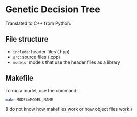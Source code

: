 # Genetic Decision Tree

Translated to C++ from Python.

## File structure

- `include`: header files (.hpp)
- `src`: source files (.cpp)
- `models`: models that use the header files as a library

## Makefile

To run a model, use the command:

```bash
make MODEL=MODEL_NAME
```

(I do not know how makefiles work or how object files work.)
